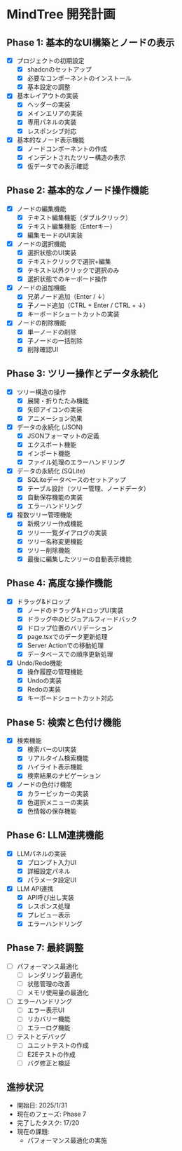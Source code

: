 # MindTree 開発計画

## Phase 1: 基本的なUI構築とノードの表示
- [x] プロジェクトの初期設定
  - [x] shadcnのセットアップ
  - [x] 必要なコンポーネントのインストール
  - [x] 基本設定の調整

- [x] 基本レイアウトの実装
  - [x] ヘッダーの実装
  - [x] メインエリアの実装
  - [x] 専用パネルの実装
  - [x] レスポンシブ対応

- [x] 基本的なノード表示機能
  - [x] ノードコンポーネントの作成
  - [x] インデントされたツリー構造の表示
  - [x] 仮データでの表示確認

## Phase 2: 基本的なノード操作機能
- [x] ノードの編集機能
  - [x] テキスト編集機能（ダブルクリック）
  - [x] テキスト編集機能（Enterキー）
  - [x] 編集モードのUI実装

- [x] ノードの選択機能
  - [x] 選択状態のUI実装
  - [x] テキストクリックで選択+編集
  - [x] テキスト以外クリックで選択のみ
  - [x] 選択状態でのキーボード操作

- [x] ノードの追加機能
  - [x] 兄弟ノード追加（Enter / ↓）
  - [x] 子ノード追加（CTRL + Enter / CTRL + ↓）
  - [x] キーボードショートカットの実装

- [x] ノードの削除機能
  - [x] 単一ノードの削除
  - [x] 子ノードの一括削除
  - [x] 削除確認UI

## Phase 3: ツリー操作とデータ永続化
- [x] ツリー構造の操作
  - [x] 展開・折りたたみ機能
  - [x] 矢印アイコンの実装
  - [x] アニメーション効果

- [x] データの永続化 (JSON)
  - [x] JSONフォーマットの定義
  - [x] エクスポート機能
  - [x] インポート機能
  - [x] ファイル処理のエラーハンドリング

- [x] データの永続化 (SQLite)
  - [x] SQLiteデータベースのセットアップ
  - [x] テーブル設計（ツリー管理、ノードデータ）
  - [x] 自動保存機能の実装
  - [x] エラーハンドリング

- [x] 複数ツリー管理機能
  - [x] 新規ツリー作成機能
  - [x] ツリー一覧ダイアログの実装
  - [x] ツリー名称変更機能
  - [x] ツリー削除機能
  - [x] 最後に編集したツリーの自動表示機能

## Phase 4: 高度な操作機能
- [x] ドラッグ&ドロップ
  - [x] ノードのドラッグ&ドロップUI実装
  - [x] ドラッグ中のビジュアルフィードバック
  - [x] ドロップ位置のバリデーション
  - [x] page.tsxでのデータ更新処理
  - [x] Server Actionでの移動処理
  - [x] データベースでの順序更新処理

- [x] Undo/Redo機能
  - [x] 操作履歴の管理機能
  - [x] Undoの実装
  - [x] Redoの実装
  - [x] キーボードショートカット対応

## Phase 5: 検索と色付け機能
- [x] 検索機能
  - [x] 検索バーのUI実装
  - [x] リアルタイム検索機能
  - [x] ハイライト表示機能
  - [x] 検索結果のナビゲーション

- [x] ノードの色付け機能
  - [x] カラーピッカーの実装
  - [x] 色選択メニューの実装
  - [x] 色情報の保存機能

## Phase 6: LLM連携機能
- [x] LLMパネルの実装
  - [x] プロンプト入力UI
  - [x] 詳細設定パネル
  - [x] パラメータ設定UI

- [x] LLM API連携
  - [x] API呼び出し実装
  - [x] レスポンス処理
  - [x] プレビュー表示
  - [x] エラーハンドリング

## Phase 7: 最終調整
- [ ] パフォーマンス最適化
  - [ ] レンダリング最適化
  - [ ] 状態管理の改善
  - [ ] メモリ使用量の最適化

- [ ] エラーハンドリング
  - [ ] エラー表示UI
  - [ ] リカバリー機能
  - [ ] エラーログ機能

- [ ] テストとデバッグ
  - [ ] ユニットテストの作成
  - [ ] E2Eテストの作成
  - [ ] バグ修正と検証

## 進捗状況
- 開始日: 2025/1/31
- 現在のフェーズ: Phase 7
- 完了したタスク: 17/20
- 現在の課題:
  - パフォーマンス最適化の実施
